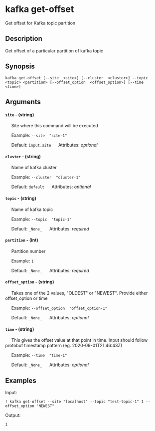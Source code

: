 # kafka get-offset

Get offset for Kafka topic partition

## Description

Get offset of a particular partition of kafka topic

## Synopsis

`kafka get-offset [--site  <site>] [--cluster  <cluster>] --topic  <topic> <partition> [--offset_option  <offset_option>] [--time  <time>]`

## Arguments


#### `site` - (string)

&nbsp;&nbsp;&nbsp;&nbsp; Site where this command will be executed  

&nbsp;&nbsp;&nbsp;&nbsp; Example:  `--site  "site-1"`

&nbsp;&nbsp;&nbsp;&nbsp; Default: `input.site`
&nbsp;&nbsp;&nbsp;&nbsp; Attributes: _optional_  


#### `cluster` - (string)

&nbsp;&nbsp;&nbsp;&nbsp; Name of kafka cluster  

&nbsp;&nbsp;&nbsp;&nbsp; Example:  `--cluster  "cluster-1"`

&nbsp;&nbsp;&nbsp;&nbsp; Default: `default`
&nbsp;&nbsp;&nbsp;&nbsp; Attributes: _optional_  


#### `topic` - (string)

&nbsp;&nbsp;&nbsp;&nbsp; Name of kafka topic  

&nbsp;&nbsp;&nbsp;&nbsp; Example:  `--topic  "topic-1"`

&nbsp;&nbsp;&nbsp;&nbsp; Default: `_None_`
&nbsp;&nbsp;&nbsp;&nbsp; Attributes: _required_  


#### `partition` - (int)

&nbsp;&nbsp;&nbsp;&nbsp; Partition number  

&nbsp;&nbsp;&nbsp;&nbsp; Example:  `1`

&nbsp;&nbsp;&nbsp;&nbsp; Default: `_None_`
&nbsp;&nbsp;&nbsp;&nbsp; Attributes: _required_  


#### `offset_option` - (string)

&nbsp;&nbsp;&nbsp;&nbsp; Takes one of the 2 values, "OLDEST" or "NEWEST". Provide either offset_option or time  

&nbsp;&nbsp;&nbsp;&nbsp; Example:  `--offset_option  "offset_option-1"`

&nbsp;&nbsp;&nbsp;&nbsp; Default: `_None_`
&nbsp;&nbsp;&nbsp;&nbsp; Attributes: _optional_  


#### `time` - (string)

&nbsp;&nbsp;&nbsp;&nbsp; This gives the offset value at that point in time. Input should follow protobuf timestamp pattern (eg. 2020-09-01T21:46:43Z)  

&nbsp;&nbsp;&nbsp;&nbsp; Example:  `--time  "time-1"`

&nbsp;&nbsp;&nbsp;&nbsp; Default: `_None_`
&nbsp;&nbsp;&nbsp;&nbsp; Attributes: _optional_  



## Examples

Input: 
```
! kafka get-offset --site "localhost" --topic "test-topic-1" 1 --offset_option "NEWEST"
```
Output: 
```
1
```

